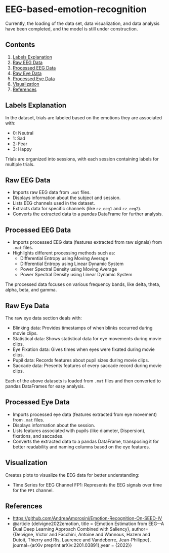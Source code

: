 # EEG-based-emotion-recognition


Currently, the loading of the data set, data visualization, and data analysis have been completed, and the model is still under construction.

## Contents

1. [Labels Explanation](#labels-explanation)
2. [Raw EEG Data](#raw-eeg-data)
3. [Processed EEG Data](#processed-eeg-data)
4. [Raw Eye Data](#raw-eye-data)
5. [Processed Eye Data](#processed-eye-data)
6. [Visualization](#visualization)
7. [References](#references)

## Labels Explanation

In the dataset, trials are labeled based on the emotions they are associated with:
- 0: Neutral
- 1: Sad
- 2: Fear
- 3: Happy

Trials are organized into sessions, with each session containing labels for multiple trials.

## Raw EEG Data

- Imports raw EEG data from `.mat` files.
- Displays information about the subject and session.
- Lists EEG channels used in the dataset.
- Extracts data for specific channels (like `cz_eeg1` and `cz_eeg2`).
- Converts the extracted data to a pandas DataFrame for further analysis.

## Processed EEG Data

- Imports processed EEG data (features extracted from raw signals) from `.mat` files.
- Highlights different processing methods such as:
  - Differential Entropy using Moving Average
  - Differential Entropy using Linear Dynamic System
  - Power Spectral Density using Moving Average
  - Power Spectral Density using Linear Dynamic System

The processed data focuses on various frequency bands, like delta, theta, alpha, beta, and gamma.

## Raw Eye Data

The raw eye data section deals with:
- Blinking data: Provides timestamps of when blinks occurred during movie clips.
- Statistical data: Shows statistical data for eye movements during movie clips.
- Eye Fixation data: Gives times when eyes were fixated during movie clips.
- Pupil data: Records features about pupil sizes during movie clips.
- Saccade data: Presents features of every saccade record during movie clips.

Each of the above datasets is loaded from `.mat` files and then converted to pandas DataFrames for easy analysis.

## Processed Eye Data

- Imports processed eye data (features extracted from eye movement) from `.mat` files.
- Displays information about the session.
- Lists features associated with pupils (like diameter, Dispersion), fixations, and saccades.
- Converts the extracted data to a pandas DataFrame, transposing it for better readability and naming columns based on the eye features.

## Visualization

Creates plots to visualize the EEG data for better understanding:
- Time Series for EEG Channel FP1: Represents the EEG signals over time for the `FP1` channel.

## References

- https://github.com/AndreaAmorosini/Emotion-Recognition-On-SEED-IV
- @article
{delvigne2022emotion, title = {Emotion Estimation from EEG--A
Dual Deep Learning Approach Combined with Saliency}, author={Delvigne, Victor and Facchini, Antoine and Wannous, Hazem 
and Dutoit, Thierry and Ris, Laurence and Vandeborre, Jean-Philippe},
journal={arXiv preprint arXiv:2201.03891},year = {2022}}
